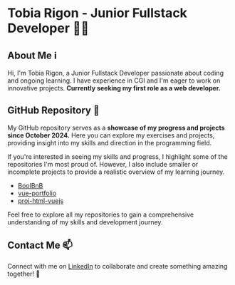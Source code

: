 # Tobia Rigon - Junior Fullstack Developer 👨‍💻

## About Me ℹ️

Hi, I'm Tobia Rigon, a Junior Fullstack Developer passionate about coding and ongoing learning.
I have experience in CGI and I'm eager to work on innovative projects.
**Currently seeking my first role as a web developer.**

## GitHub Repository 🚀

My GitHub repository serves as a **showcase of my progress and projects since October 2024.**
Here you can explore my exercises and projects, providing insight into my skills and direction in the programming field.

If you're interested in seeing my skills and progress, I highlight some of the repositories I'm most proud of. However, I also include smaller or incomplete projects to provide a realistic overview of my learning journey.

- [BoolBnB](https://github.com/TobiaRigon/boolBnB)
- [vue-portfolio](https://github.com/TobiaRigon/vue-portfolio)
- [proj-html-vuejs](https://github.com/TobiaRigon/proj-html-vuejs)

Feel free to explore all my repositories to gain a comprehensive understanding of my skills and development journey.

## Contact Me 📫

Connect with me on [LinkedIn](https://www.linkedin.com/in/tobia-rigon-ba0b051a2/) to collaborate and create something amazing together! 🌟


